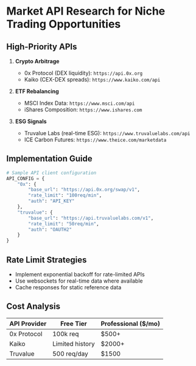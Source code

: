 

# Market API Research for Niche Trading Opportunities

## High-Priority APIs
1. **Crypto Arbitrage**
   - 0x Protocol (DEX liquidity): `https://api.0x.org`
   - Kaiko (CEX-DEX spreads): `https://www.kaiko.com/api`

2. **ETF Rebalancing**
   - MSCI Index Data: `https://www.msci.com/api`
   - iShares Composition: `https://www.ishares.com`

3. **ESG Signals**
   - Truvalue Labs (real-time ESG): `https://www.truvaluelabs.com/api`
   - ICE Carbon Futures: `https://www.theice.com/marketdata`

## Implementation Guide
```python
# Sample API client configuration
API_CONFIG = {
    "0x": {
        "base_url": "https://api.0x.org/swap/v1",
        "rate_limit": "100req/min",
        "auth": "API_KEY"
    },
    "truvalue": {
        "base_url": "https://api.truvaluelabs.com/v1",
        "rate_limit": "50req/min", 
        "auth": "OAUTH2"
    }
}
```

## Rate Limit Strategies
- Implement exponential backoff for rate-limited APIs
- Use websockets for real-time data where available
- Cache responses for static reference data

## Cost Analysis
| API Provider | Free Tier | Professional ($/mo) |
|-------------|----------|---------------------|
| 0x Protocol | 100k req | $500+ |
| Kaiko | Limited history | $2000+ |
| Truvalue | 500 req/day | $1500 |

